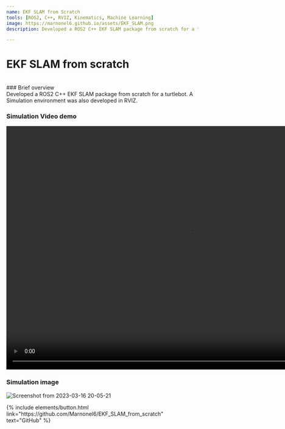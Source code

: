```yaml
---
name: EKF SLAM from Scratch
tools: [ROS2, C++, RVIZ, Kinematics, Machine Learning]
image: https://marnonel6.github.io/assets/EKF_SLAM.png
description: Developed a ROS2 C++ EKF SLAM package from scratch for a turtlebot with a simulation environment.

---
```


# EKF SLAM from scratch
<br>
### Brief overview
<br>
Developed a ROS2 C++ EKF SLAM package from scratch for a turtlebot. A Simulation environment was also developed in RVIZ.


### Simulation Video demo
<video width="960" height="640" controls="controls">
  <source src="https://github.com/Marnonel6/computer_vision/assets/60977336/e1aa5c09-b244-4f33-bbe9-0f94b0c2647c" type="video/mp4">
</video>

### Simulation image

![Screenshot from 2023-03-16 20-05-21](https://github.com/Marnonel6/marnonel6.github.io/assets/60977336/13729881-cee5-4ab4-a8d9-473d76a6be5b)

<p class="text-center">
{% include elements/button.html link="https://github.com/Marnonel6/EKF_SLAM_from_scratch" text="GitHub" %}
</p>
